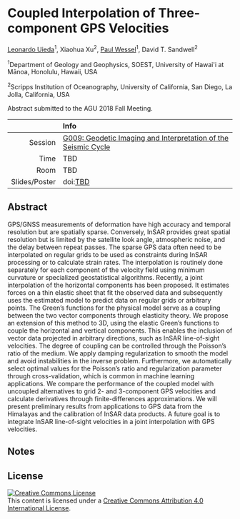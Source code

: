 # Coupled Interpolation of Three-component GPS Velocities

[Leonardo Uieda](http://leouieda.com/)<sup>1</sup>,
Xiaohua Xu<sup>2</sup>,
[Paul Wessel](http://www.soest.hawaii.edu/wessel/)<sup>1</sup>,
David T. Sandwell<sup>2</sup>

<sup>1</sup>Department of Geology and Geophysics, SOEST, University of Hawai'i at Mānoa, Honolulu, Hawaii, USA

<sup>2</sup>Scripps Institution of Oceanography, University of California, San Diego, La Jolla, California, USA

Abstract submitted to the AGU 2018 Fall Meeting.

|    |Info|
|---:|:---|
|Session|[G009: Geodetic Imaging and Interpretation of the Seismic Cycle](https://agu.confex.com/agu/fm18/preliminaryview.cgi/Session46431)|
|Time|TBD|
|Room|TBD|
|Slides/Poster|doi:[TBD](TBD)|

## Abstract

GPS/GNSS measurements of deformation have high accuracy and temporal resolution but are
spatially sparse. Conversely, InSAR provides great spatial resolution but is limited by
the satellite look angle, atmospheric noise, and the delay between repeat passes. The
sparse GPS data often need to be interpolated on regular grids to be used as constraints
during InSAR processing or to calculate strain rates. The interpolation is routinely
done separately for each component of the velocity field using minimum curvature or
specialized geostatistical algorithms. Recently, a joint interpolation of the horizontal
components has been proposed. It estimates forces on a thin elastic sheet that fit the
observed data and subsequently uses the estimated model to predict data on regular grids
or arbitrary points. The Green’s functions for the physical model serve as a coupling
between the two vector components through elasticity theory. We propose an extension of
this method to 3D, using the elastic Green’s functions to couple the horizontal and
vertical components. This enables the inclusion of vector data projected in arbitrary
directions, such as InSAR line-of-sight velocities. The degree of coupling can be
controlled through the Poisson’s ratio of the medium. We apply damping regularization to
smooth the model and avoid instabilities in the inverse problem. Furthermore, we
automatically select optimal values for the Poisson’s ratio and regularization parameter
through cross-validation, which is common in machine learning applications. We compare
the performance of the coupled model with uncoupled alternatives to grid 2- and
3-component GPS velocities and calculate derivatives through finite-differences
approximations. We will present preliminary results from applications to GPS data from
the Himalayas and the calibration of InSAR data products. A future goal is to integrate
InSAR line-of-sight velocities in a joint interpolation with GPS velocities.

## Notes


## License

<a rel="license" href="http://creativecommons.org/licenses/by/4.0/"><img
alt="Creative Commons License" style="border-width:0"
src="https://i.creativecommons.org/l/by/4.0/88x31.png" /></a><br>
This content is licensed under a <a rel="license"
href="http://creativecommons.org/licenses/by/4.0/">Creative Commons Attribution
4.0 International License</a>.
